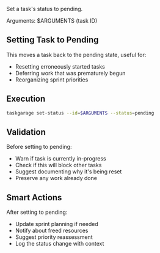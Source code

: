Set a task's status to pending.

Arguments: $ARGUMENTS (task ID)

## Setting Task to Pending

This moves a task back to the pending state, useful for:
- Resetting erroneously started tasks
- Deferring work that was prematurely begun
- Reorganizing sprint priorities

## Execution

```bash
taskgarage set-status --id=$ARGUMENTS --status=pending
```

## Validation

Before setting to pending:
- Warn if task is currently in-progress
- Check if this will block other tasks
- Suggest documenting why it's being reset
- Preserve any work already done

## Smart Actions

After setting to pending:
- Update sprint planning if needed
- Notify about freed resources
- Suggest priority reassessment
- Log the status change with context